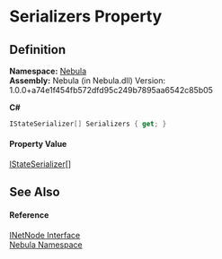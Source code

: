 # Serializers Property




## Definition
**Namespace:** <a href="N_Nebula">Nebula</a>  
**Assembly:** Nebula (in Nebula.dll) Version: 1.0.0+a74e1f454fb572dfd95c249b7895aa6542c85b05

**C#**
``` C#
IStateSerializer[] Serializers { get; }
```



#### Property Value
<a href="T_Nebula_Serialization_Serializers_IStateSerializer">IStateSerializer</a>[]

## See Also


#### Reference
<a href="T_Nebula_INetNode">INetNode Interface</a>  
<a href="N_Nebula">Nebula Namespace</a>  
